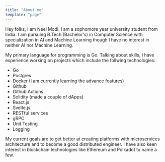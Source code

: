 ```yaml
---
title: "About me"
template: "page"
---
```


Hey folks, I am Neel Modi. I am a sophomore year university student from India. I am pursuing B.Tech (Bachelor's) in Computer Science with specialization in AI and Machine Learning though I have no interest in neither AI nor Machine Learning.

My primary language for programming is Go. Talking about skills, I have experience working on projects which include the follwing technologies:

- Go
- Postgres
- Docker (I am currently learning the advance features)
- Github
- Github Actions
- Solidity (made a couple of dApps)
- React.js
- Svelte.js
- RESTful services
- gRPC
- Unit Testing
- Logging

My current goals are to get better at creating platforms with microservices architecture and to become a good distributed engineer. I have also keen interest in blockchain technologies like Ethereum and Polkadot to name a few.

